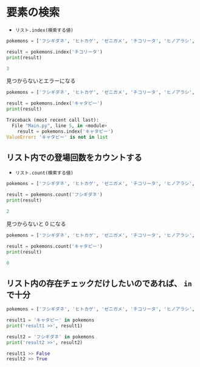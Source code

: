 # 要素の検索

- `リスト.index(検索する値)`

```python
pokemons = ['フシギダネ', 'ヒトカゲ', 'ゼニガメ', 'チコリータ', 'ヒノアラシ', 'ワニノコ']

result = pokemons.index('チコリータ')
print(result)
```

```python
3
```

見つからないとエラーになる

```python
pokemons = ['フシギダネ', 'ヒトカゲ', 'ゼニガメ', 'チコリータ', 'ヒノアラシ', 'ワニノコ']

result = pokemons.index('キャタピー')
print(result)
```

```python
Traceback (most recent call last):
  File "Main.py", line 5, in <module>
    result = pokemons.index('キャタピー')
ValueError: 'キャタピー' is not in list
```

## リスト内での登場回数をカウントする

- `リスト.count(検索する値)`

```python
pokemons = ['フシギダネ', 'ヒトカゲ', 'ゼニガメ', 'チコリータ', 'ヒノアラシ', 'ワニノコ', 'フシギダネ']

result = pokemons.count('フシギダネ')
print(result)
```

```python
2
```

見つからないと 0 になる

```python
pokemons = ['フシギダネ', 'ヒトカゲ', 'ゼニガメ', 'チコリータ', 'ヒノアラシ', 'ワニノコ']

result = pokemons.count('キャタピー')
print(result)
```

```python
0
```

## リスト内の存在チェックだけしたいのであれば、 `in` で十分

```python
pokemons = ['フシギダネ', 'ヒトカゲ', 'ゼニガメ', 'チコリータ', 'ヒノアラシ', 'ワニノコ', 'フシギダネ']

result1 = 'キャタピー' in pokemons
print('result1 >>', result1)

result2 = 'フシギダネ' in pokemons
print('result2 >>', result2)
```

```python
result1 >> False
result2 >> True
```